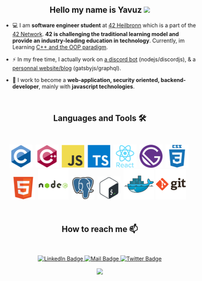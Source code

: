 <h2 align="center">Hello my name is Yavuz <img src="https://media.giphy.com/media/hvRJCLFzcasrR4ia7z/giphy.gif" width="40px"></h2>

- 💻 I am **software engineer student** at <a target="_blank" href="https://www.42heilbronn.de/en/">42 Heilbronn</a> which is a part of the <a target="_blank" href="https://42.fr/en/network-42/">42 Network</a>.
**42 is challenging the traditional learning model and provide an industry-leading education in technology**. Currently, im Learning <a target="_blank" href="https://github.com/yavuzsonmez/CPP-Modules">C++ and the OOP paradigm</a>.

- :zap: In my free time, I actually work on <a target="_blank" href="https://github.com/yavuzsonmez/Hxcker-Dojo-Discord-Bot">a discord bot</a> (nodejs/discordjs), & a <a target="_blank" href="https://github.com/yavuzsonmez/yavuzsonmez.com">personnal website/blog</a> (gatsbyjs/graphql).

- :telescope: I work to become a **web-application, security oriented, backend-developer**, mainly with **javascript technologies**.

<br><h2 align="center">Languages and Tools :hammer_and_wrench: </h2><br>

<div align="center">
	<img src="https://github.com/devicons/devicon/blob/master/icons/c/c-original.svg" title="C" alt="C" width="60" height="60"/>&nbsp;
	<img src="https://github.com/devicons/devicon/blob/master/icons/cplusplus/cplusplus-original.svg" title="CPP" alt="CPP" width="60" height="60"/>&nbsp;
	<img src="https://github.com/devicons/devicon/blob/master/icons/javascript/javascript-original.svg" title="JavaScript" alt="JavaScript" width="60" height="60"/>&nbsp;
	<img src="https://github.com/devicons/devicon/blob/master/icons/typescript/typescript-original.svg" title="TypeScript" alt="TypeScript" width="60" height="60"/>&nbsp;
	<img src="https://github.com/devicons/devicon/blob/master/icons/react/react-original-wordmark.svg" title="React" alt="React" width="60" height="60"/>&nbsp;
	<img src="https://github.com/devicons/devicon/blob/master/icons/gatsby/gatsby-original.svg" title="Gatsby"  alt="Gatsby" width="60" height="60"/>&nbsp;
	<img src="https://github.com/devicons/devicon/blob/master/icons/css3/css3-plain-wordmark.svg"  title="CSS3" alt="CSS" width="60" height="60"/>&nbsp;
	<img src="https://github.com/devicons/devicon/blob/master/icons/html5/html5-original.svg" title="HTML5" alt="HTML" width="60" height="60"/>&nbsp;
	<img src="https://github.com/devicons/devicon/blob/master/icons/nodejs/nodejs-original-wordmark.svg" title="NodeJS" alt="NodeJS" width="80" height="80"/>&nbsp;
	<img src="https://github.com/devicons/devicon/blob/master/icons/postgresql/postgresql-original.svg" title="PostgreSQL" alt="PostgreSQL" width="60" height="60"/>&nbsp;
	<img src="https://github.com/devicons/devicon/blob/master/icons/bash/bash-original.svg" title="Bash" alt="Bash" width="60" height="60"/>&nbsp;
	<img src="https://github.com/devicons/devicon/blob/master/icons/docker/docker-original.svg" title="Docker" **alt="Docker" width="80" height="80"/>
	<img src="https://github.com/devicons/devicon/blob/master/icons/git/git-original-wordmark.svg" title="Git" **alt="Git" width="80" height="80"/>&nbsp;

</div>

<br><h2 align="center">How to reach me 📫</h2><br>


<div align="center">
	<div>
		<a target="_blank" href="https://www.linkedin.com/in/yavuz-sonmez/">
			<img src="https://img.shields.io/badge/LinkedIn-0077B5?style=for-the-badge&logo=linkedin&logoColor=white" alt="LinkedIn Badge"/>
		</a>
		<a target="_blank" href="mailto:contact@yavuzsonmez.com">
			<img src="https://img.shields.io/badge/Mail-grey?logo=gmail&logoColor=white&style=for-the-badge" alt="Mail Badge"/>
		</a>
		<a target="_blank" href="https://twitter.com/yavuzsonmez_">
			<img src="https://img.shields.io/badge/Twitter-1DA1F2?style=for-the-badge&logo=twitter&logoColor=white" alt="Twitter Badge"/>
		</a>
		</div>
		<br>
<img src="https://media.giphy.com/media/qgQUggAC3Pfv687qPC/giphy.gif"/>

</div>
